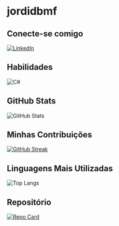 # jordidbmf

## Conecte-se comigo
[![LinkedIn](https://img.shields.io/badge/LinkedIn-F1F0E8?style=for-the-badge&logo=linkedin&logoColor=0E76A8)](https://www.linkedin.com/in/jordi-di-buono-montserrat-fernandez-8a5066113/)

## Habilidades
![C#](https://img.shields.io/badge/C%23-F1F0E8?style=for-the-badge&logo=c-sharp&logoColor=823085)

## GitHub Stats
![GitHub Stats](https://github-readme-stats.vercel.app/api?username=jordidbmf&theme=transparent&bg_color=F1F0E8&border_color=96B6C5&show_icons=true&icon_color=ADC4CE&title_color=96B6C5&text_color=000)

## Minhas Contribuições
[![GitHub Streak](https://streak-stats.demolab.com/?user=jordidbmf&theme=transparent&background=F1F0E8&border=96B6C5&dates=000)](https://git.io/streak-stats)

## Linguagens Mais Utilizadas
![Top Langs](https://github-readme-stats-git-masterrstaa-rickstaa.vercel.app/api/top-langs/?username=jordidbmf&bg_color=F1F0E8&border_color=96B6C5&title_color=96B6C5&text_color=000)

## Repositório
[![Repo Card](https://github-readme-stats.vercel.app/api/pin/?username=jordidbmf&repo=dio-lab-open-source&bg_color=F1F0E8&border_color=96B6C5&show_icons=true&icon_color=ADC4CE&title_color=96B6C5&text_color=000)](https://github.com/jordidbmf/dio-lab-open-source)
